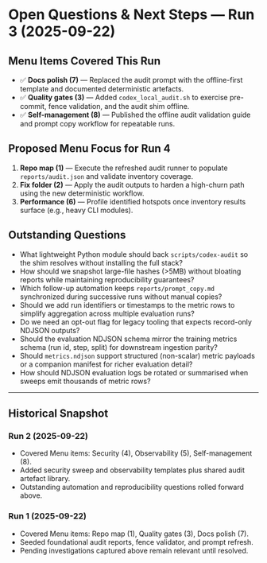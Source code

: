 # Open Questions & Next Steps — Run 3 (2025-09-22)

## Menu Items Covered This Run
- ✅ **Docs polish (7)** — Replaced the audit prompt with the offline-first template and documented deterministic artefacts.
- ✅ **Quality gates (3)** — Added `codex_local_audit.sh` to exercise pre-commit, fence validation, and the audit shim offline.
- ✅ **Self-management (8)** — Published the offline audit validation guide and prompt copy workflow for repeatable runs.

## Proposed Menu Focus for Run 4
1. **Repo map (1)** — Execute the refreshed audit runner to populate `reports/audit.json` and validate inventory coverage.
2. **Fix folder (2)** — Apply the audit outputs to harden a high-churn path using the new deterministic workflow.
3. **Performance (6)** — Profile identified hotspots once inventory results surface (e.g., heavy CLI modules).

## Outstanding Questions
- What lightweight Python module should back `scripts/codex-audit` so the shim resolves without installing the full stack?
- How should we snapshot large-file hashes (>5MB) without bloating reports while maintaining reproducibility guarantees?
- Which follow-up automation keeps `reports/prompt_copy.md` synchronized during successive runs without manual copies?
- Should we add run identifiers or timestamps to the metric rows to simplify aggregation across multiple evaluation runs?
- Do we need an opt-out flag for legacy tooling that expects record-only NDJSON outputs?
- Should the evaluation NDJSON schema mirror the training metrics schema (run id, step, split) for downstream ingestion parity?
- Should `metrics.ndjson` support structured (non-scalar) metric payloads or a companion manifest for richer evaluation detail?
- How should NDJSON evaluation logs be rotated or summarised when sweeps emit thousands of metric rows?

---

## Historical Snapshot
### Run 2 (2025-09-22)
- Covered Menu items: Security (4), Observability (5), Self-management (8).
- Added security sweep and observability templates plus shared audit artefact library.
- Outstanding automation and reproducibility questions rolled forward above.

### Run 1 (2025-09-22)
- Covered Menu items: Repo map (1), Quality gates (3), Docs polish (7).
- Seeded foundational audit reports, fence validator, and prompt refresh.
- Pending investigations captured above remain relevant until resolved.
